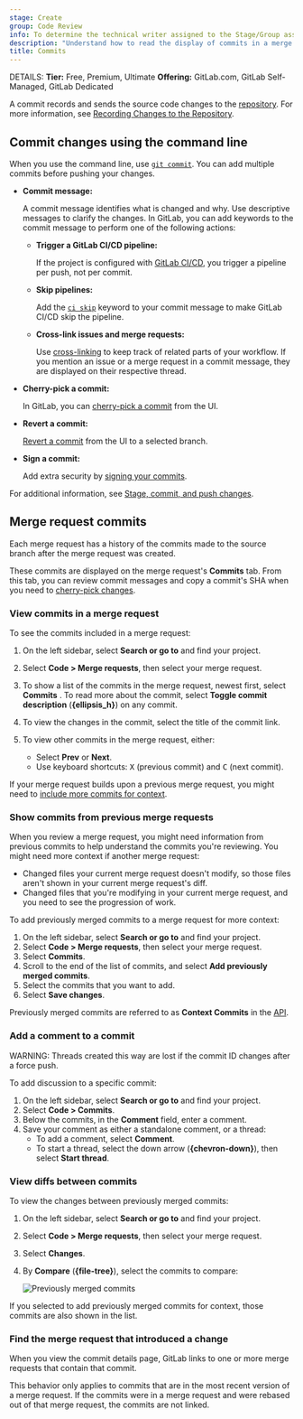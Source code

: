 ```yaml
---
stage: Create
group: Code Review
info: To determine the technical writer assigned to the Stage/Group associated with this page, see https://handbook.gitlab.com/handbook/product/ux/technical-writing/#assignments
description: "Understand how to read the display of commits in a merge request."
title: Commits
---
```


DETAILS:
**Tier:** Free, Premium, Ultimate
**Offering:** GitLab.com, GitLab Self-Managed, GitLab Dedicated

A commit records and sends the source code changes to the [repository](../repository/index.md).
For more information, see [Recording Changes to the Repository](https://git-scm.com/book/en/v2/Git-Basics-Recording-Changes-to-the-Repository).

## Commit changes using the command line

When you use the command line, use [`git commit`](../../../topics/git/commands.md#git-commit).
You can add multiple commits before pushing your changes.

- **Commit message:**

  A commit message identifies what is changed and why. Use descriptive messages to clarify the changes.
  In GitLab, you can add keywords to the commit message to perform one of the following actions:

  - **Trigger a GitLab CI/CD pipeline:**

    If the project is configured with [GitLab CI/CD](../../../ci/_index.md),
    you trigger a pipeline per push, not per commit.

  - **Skip pipelines:**

    Add the [`ci skip`](../../../ci/pipelines/_index.md#skip-a-pipeline) keyword to
    your commit message to make GitLab CI/CD skip the pipeline.

  - **Cross-link issues and merge requests:**

    Use [cross-linking](../issues/crosslinking_issues.md#from-commit-messages)
    to keep track of related parts of your workflow.
    If you mention an issue or a merge request in a commit message, they are displayed
    on their respective thread.

- **Cherry-pick a commit:**

  In GitLab, you can [cherry-pick a commit](cherry_pick_changes.md#cherry-pick-a-single-commit)
  from the UI.

- **Revert a commit:**

  [Revert a commit](revert_changes.md#revert-a-commit)
  from the UI to a selected branch.

- **Sign a commit:**

  Add extra security by [signing your commits](../repository/signed_commits/index.md).

For additional information, see [Stage, commit, and push changes](../../../topics/git/commit.md).

## Merge request commits

Each merge request has a history of the commits made to the source branch
after the merge request was created.

These commits are displayed on the merge request's **Commits** tab.
From this tab, you can review commit messages and copy a commit's SHA when you need to
[cherry-pick changes](cherry_pick_changes.md).

### View commits in a merge request

To see the commits included in a merge request:

1. On the left sidebar, select **Search or go to** and find your project.
1. Select **Code > Merge requests**, then select your merge request.
1. To show a list of the commits in the merge request, newest first, select **Commits** .
   To read more about the commit, select **Toggle commit description** (**{ellipsis_h}**)
   on any commit.
1. To view the changes in the commit, select the title of the commit link.
1. To view other commits in the merge request, either:

   - Select **Prev** or **Next**.
   - Use keyboard shortcuts: <kbd>X</kbd> (previous commit) and <kbd>C</kbd> (next commit).

If your merge request builds upon a previous merge request, you might
need to [include more commits for context](#show-commits-from-previous-merge-requests).

### Show commits from previous merge requests

When you review a merge request, you might need information from previous commits
to help understand the commits you're reviewing. You might need more context
if another merge request:

- Changed files your current merge request doesn't modify, so those files aren't shown
  in your current merge request's diff.
- Changed files that you're modifying in your current merge request, and you need
  to see the progression of work.

To add previously merged commits to a merge request for more context:

1. On the left sidebar, select **Search or go to** and find your project.
1. Select **Code > Merge requests**, then select your merge request.
1. Select **Commits**.
1. Scroll to the end of the list of commits, and select **Add previously merged commits**.
1. Select the commits that you want to add.
1. Select **Save changes**.

Previously merged commits are referred to as **Context Commits** in
the [API](../../../api/merge_request_context_commits.md).

### Add a comment to a commit

WARNING:
Threads created this way are lost if the commit ID changes after a
force push.

To add discussion to a specific commit:

1. On the left sidebar, select **Search or go to** and find your project.
1. Select **Code > Commits**.
1. Below the commits, in the **Comment** field, enter a comment.
1. Save your comment as either a standalone comment, or a thread:
   - To add a comment, select **Comment**.
   - To start a thread, select the down arrow (**{chevron-down}**), then select **Start thread**.

### View diffs between commits

To view the changes between previously merged commits:

1. On the left sidebar, select **Search or go to** and find your project.
1. Select **Code > Merge requests**, then select your merge request.
1. Select **Changes**.
1. By **Compare** (**{file-tree}**), select the commits to compare:

   ![Previously merged commits](img/previously_merged_commits_v16_0.png)

If you selected to add previously merged commits for context, those commits are
also shown in the list.

### Find the merge request that introduced a change

When you view the commit details page, GitLab links to one or more merge requests
that contain that commit.

This behavior only applies to commits that are in the most recent version of a merge
request. If the commits were in a merge request and were rebased out of that merge
request, the commits are not linked.
